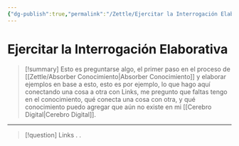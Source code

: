 ```yaml
---
{"dg-publish":true,"permalink":"/Zettle/Ejercitar la Interrogación Elaborativa/","title":"Ejercitar la Interrogación Elaborativa","tags":["Idea,"],"noteIcon":"","created":"2023-08-26T22:16:07.744-05:00","updated":"2023-08-26T22:19:15.237-05:00"}
---
```



# Ejercitar la Interrogación Elaborativa

> [!summary] 
> Esto es preguntarse algo, el primer paso en el proceso de [[Zettle/Absorber Conocimiento\|Absorber Conocimiento]] y elaborar ejemplos en base a esto, esto es por ejemplo, lo que hago aquí conectando una cosa a otra con Links, me pregunto que faltas tengo en el conocimiento, qué conecta una cosa con otra, y qué conocimiento puedo agregar que aún no existe en mi [[Cerebro Digital\|Cerebro Digital]].

- - - 
> [!question] Links
> .
> .
